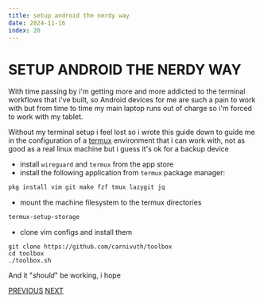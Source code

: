 ```yaml
---
title: setup android the nerdy way
date: 2024-11-16
index: 20
---
```

# SETUP ANDROID THE NERDY WAY

With time passing by i'm getting more and more addicted to the terminal workflows that i've built, so Android devices for me are such a pain to work with but from time to time my main laptop runs out of charge so i'm forced to work with my tablet.

 Without my terminal setup i feel lost so i wrote this guide down to guide me in the configuration of a [termux](https://termux.dev/en/) environment that i can work with, not as good as a real linux machine but i guess it's ok for a backup device

- install `wireguard` and `termux` from the app store
- install the following application from `termux` package manager:

```bash
pkg install vim git make fzf tmux lazygit jq
```

- mount the machine filesystem to the termux directories

```bash
termux-setup-storage
```

- clone vim configs and install them

```bin
git clone https://github.com/carnivuth/toolbox
cd toolbox
./toolbox.sh
```

And it "*should*" be working, i hope

[PREVIOUS](pages/setups/N3DS_SETUP.md) [NEXT](pages/setups/WINDOWS_SETUP.md)
